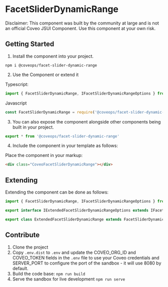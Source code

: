 # FacetSliderDynamicRange

Disclaimer: This component was built by the community at large and is not an official Coveo JSUI Component. Use this component at your own risk.

## Getting Started

1. Install the component into your project.

```
npm i @coveops/facet-slider-dynamic-range
```

2. Use the Component or extend it

Typescript:

```javascript
import { FacetSliderDynamicRange, IFacetSliderDynamicRangeOptions } from '@coveops/facet-slider-dynamic-range';
```

Javascript

```javascript
const FacetSliderDynamicRange = require('@coveops/facet-slider-dynamic-range').FacetSliderDynamicRange;
```

3. You can also expose the component alongside other components being built in your project.

```javascript
export * from '@coveops/facet-slider-dynamic-range'
```

4. Include the component in your template as follows:

Place the component in your markup:

```html
<div class="CoveoFacetSliderDynamicRange"></div>
```

## Extending

Extending the component can be done as follows:

```javascript
import { FacetSliderDynamicRange, IFacetSliderDynamicRangeOptions } from "@coveops/facet-slider-dynamic-range";

export interface IExtendedFacetSliderDynamicRangeOptions extends IFacetSliderDynamicRangeOptions {}

export class ExtendedFacetSliderDynamicRange extends FacetSliderDynamicRange {}
```

## Contribute

1. Clone the project
2. Copy `.env.dist` to `.env` and update the COVEO_ORG_ID and COVEO_TOKEN fields in the `.env` file to use your Coveo credentials and SERVER_PORT to configure the port of the sandbox - it will use 8080 by default.
3. Build the code base: `npm run build`
4. Serve the sandbox for live development `npm run serve`